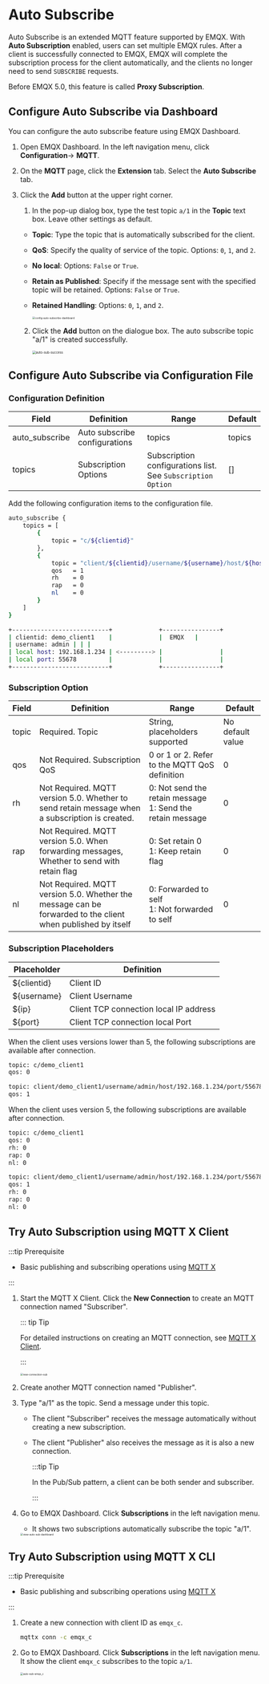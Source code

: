 # Auto Subscribe

Auto Subscribe is an extended MQTT feature supported by EMQX. With **Auto Subscription** enabled, users can set multiple EMQX rules. After a client is successfully connected to EMQX, EMQX will complete the subscription process for the client automatically, and the clients no longer need to send `SUBSCRIBE` requests. 

Before EMQX 5.0, this feature is called **Proxy Subscription**.

## Configure Auto Subscribe via Dashboard

You can configure the auto subscribe feature using EMQX Dashboard.

1. Open EMQX Dashboard. In the left navigation menu, click **Configuration**-> **MQTT**. 

2. On the **MQTT** page, click the **Extension** tab. Select the **Auto Subscribe** tab.

3. Click the **Add** button at the upper right corner. 

   1. In the pop-up dialog box, type the test topic `a/1` in the **Topic** text box. Leave other settings as default. 

   - **Topic**: Type the topic that is automatically subscribed for the client. 

   - **QoS**: Specify the quality of service of the topic. Options: `0`, `1`, and `2`.

   - **No local**: Options: `False` or `True`.

   - **Retain as Published**: Specify if the message sent with the specified topic will be retained. Options:  `False` or `True`.

   - **Retained Handling**: Options: `0`, `1`, and `2`.

     <img src="./assets/config-auto-subscribe-dashboard.png" alt="config-auto-subscribe-dashboard" style="zoom:35%;" />

   2. Click the **Add** button on the dialogue box. The auto subscribe topic "a/1" is created successfully.

      <img src="./assets/auto-sub-success.png" alt="auto-sub-success" style="zoom:45%;" />

## Configure Auto Subscribe via Configuration File

### Configuration Definition

| Field          | Definition                    | Range                                                       | Default |
| -------------- | ----------------------------- | ----------------------------------------------------------- | ------- |
| auto_subscribe | Auto subscribe configurations | topics                                                      | topics  |
| topics         | Subscription Options          | Subscription configurations list. See `Subscription Option` | []      |

Add the following configuration items to the configuration file.

```bash
auto_subscribe {
    topics = [
        {
            topic = "c/${clientid}"
        },
        {
            topic = "client/${clientid}/username/${username}/host/${host}/port/${port}"
            qos   = 1
            rh    = 0
            rap   = 0
            nl    = 0
        }
    ]
}
```

```bash
+---------------------------+             +----------------+
| clientid: demo_client1    |             |  EMQX   |
| username: admin | | |
| local host: 192.168.1.234 | <---------> |                |
| local port: 55678         |             |                |
+---------------------------+             +----------------+
```

### Subscription Option

| Field | Definition                                                   | Range                                                        | Default          |
| ----- | ------------------------------------------------------------ | ------------------------------------------------------------ | ---------------- |
| topic | Required. Topic                                              | String, placeholders supported                               | No default value |
| qos   | Not Required. Subscription QoS                               | 0 or 1 or 2. Refer to the MQTT QoS definition                | 0                |
| rh    | Not Required. MQTT version 5.0. Whether to send retain message when a subscription is created. | 0: Not send the retain message </br>1: Send  the retain message | 0                |
| rap   | Not Required. MQTT version 5.0. When forwarding messages, Whether to send with retain flag | 0: Set retain 0</br>1: Keep retain flag                      | 0                |
| nl    | Not Required. MQTT version 5.0. Whether the message can be forwarded to the client when published by itself | 0: Forwarded to self</br>1: Not forwarded to self            | 0                |

### Subscription Placeholders

| Placeholder | Definition                             |
| ----------- | -------------------------------------- |
| ${clientid} | Client ID                              |
| ${username} | Client Username                        |
| ${ip}       | Client TCP connection local IP address |
| ${port}     | Client TCP connection local Port       |

When the client uses versions lower than 5, the following subscriptions are available after connection.

```bash
topic: c/demo_client1
qos: 0
```

```bash
topic: client/demo_client1/username/admin/host/192.168.1.234/port/55678
qos: 1
```

When the client uses version 5, the following subscriptions are available after connection.

```bash
topic: c/demo_client1
qos: 0
rh: 0
rap: 0
nl: 0
```

```bash
topic: client/demo_client1/username/admin/host/192.168.1.234/port/55678
qos: 1
rh: 0
rap: 0
nl: 0
```

## Try Auto Subscription using MQTT X Client

:::tip Prerequisite

- Basic publishing and subscribing operations using [MQTT X](./publish-and-subscribe.md/#mqtt-x) 

:::

1. Start the MQTT X Client. Click the **New Connection** to create an MQTT connection named "Subscriber".

   ::: tip Tip

   For detailed instructions on creating an MQTT connection, see [MQTT X Client](./publish-and-subscribe.md/#mqtt-x-client).

   :::

   <img src="./assets/new-connection-sub.png" alt="new-connection-sub" style="zoom:35%;" />

2. Create another MQTT connection named "Publisher".

3. Type "a/1" as the topic. Send a message under this topic. 

   - The client "Subscriber" receives the message automatically without creating a new subscription. 

   - The client "Publisher" also receives the message as it is also a new connection. 

     :::tip Tip

     In the Pub/Sub pattern, a client can be both sender and subscriber.
     
     :::

4. Go to EMQX Dashboard. Click **Subscriptions** in the left navigation menu. 

   - It shows two subscriptions automatically subscribe the topic "a/1".

   <img src="./assets/view-auto-sub-dashboard.png" alt="view-auto-sub-dashboard" style="zoom:35%;" />

## Try Auto Subscription using MQTT X CLI

:::tip Prerequisite

- Basic publishing and subscribing operations using [MQTT X](./publish-and-subscribe.md/#mqtt-x) 

:::

1. Create a new connection with client ID as `emqx_c`.

   ```bash
   mqttx conn -c emqx_c
   ```

2. Go to EMQX Dashboard. Click **Subscriptions** in the left navigation menu. It show the client `emqx_c` subscribes to the topic `a/1`.

   <img src="./assets/auto-sub-emqx_c.png" alt="auto-sub-emqx_c" style="zoom:35%;" />

